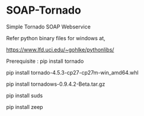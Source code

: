 # SOAP-Tornado
Simple Tornado SOAP Webservice

Refer python binary files for windows at,

https://www.lfd.uci.edu/~gohlke/pythonlibs/


Prerequisite : 
pip install tornado

pip install tornado-4.5.3-cp27-cp27m-win_amd64.whl

pip install tornadows-0.9.4.2-Beta.tar.gz

pip install suds

pip install zeep



